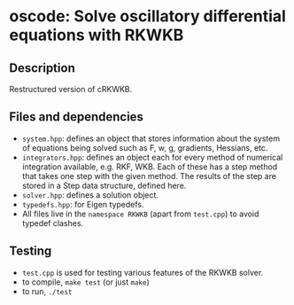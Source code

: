 # oscode: Solve oscillatory differential equations with RKWKB 

## Description

Restructured version of cRKWKB.

## Files and dependencies

- `system.hpp`: defines an object that stores information about the system of
  equations being solved such as F, w, g, gradients, Hessians, etc.
- `integrators.hpp`: defines an object each for every method of numerical
  integration available, e.g. RKF, WKB. Each of these has a step method that
  takes one step with the given method. The results of the step are stored in a
  Step data structure, defined here.
- `solver.hpp`: defines a solution object.
- `typedefs.hpp`: for Eigen typedefs.
- All files live in the `namespace RKWKB` (apart from `test.cpp`) to avoid
  typedef clashes.

## Testing

- `test.cpp` is used for testing various features of the RKWKB solver.
- to compile, `make test` (or just `make`)
- to run, `./test`
